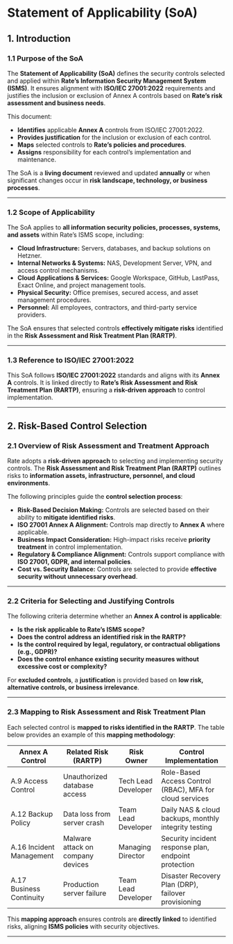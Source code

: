 # **Statement of Applicability (SoA)**  

## **1. Introduction**  

### **1.1 Purpose of the SoA**  
The **Statement of Applicability (SoA)** defines the security controls selected and applied within **Rate’s Information Security Management System (ISMS)**. It ensures alignment with **ISO/IEC 27001:2022** requirements and justifies the inclusion or exclusion of Annex A controls based on **Rate’s risk assessment and business needs**.  

This document:  
- **Identifies** applicable **Annex A** controls from ISO/IEC 27001:2022.  
- **Provides justification** for the inclusion or exclusion of each control.  
- **Maps** selected controls to **Rate’s policies and procedures**.  
- **Assigns** responsibility for each control’s implementation and maintenance.  

The SoA is a **living document** reviewed and updated **annually** or when significant changes occur in **risk landscape, technology, or business processes**.  

---

### **1.2 Scope of Applicability**  
The SoA applies to **all information security policies, processes, systems, and assets** within Rate’s ISMS scope, including:  
- **Cloud Infrastructure:** Servers, databases, and backup solutions on Hetzner.  
- **Internal Networks & Systems:** NAS, Development Server, VPN, and access control mechanisms.  
- **Cloud Applications & Services:** Google Workspace, GitHub, LastPass, Exact Online, and project management tools.  
- **Physical Security:** Office premises, secured access, and asset management procedures.  
- **Personnel:** All employees, contractors, and third-party service providers.  

The SoA ensures that selected controls **effectively mitigate risks** identified in the **Risk Assessment and Risk Treatment Plan (RARTP)**.  

---

### **1.3 Reference to ISO/IEC 27001:2022**  
This SoA follows **ISO/IEC 27001:2022** standards and aligns with its **Annex A** controls. It is linked directly to **Rate’s Risk Assessment and Risk Treatment Plan (RARTP)**, ensuring a **risk-driven approach** to control implementation.  

---

## **2. Risk-Based Control Selection**  

### **2.1 Overview of Risk Assessment and Treatment Approach**  
Rate adopts a **risk-driven approach** to selecting and implementing security controls. The **Risk Assessment and Risk Treatment Plan (RARTP)** outlines risks to **information assets, infrastructure, personnel, and cloud environments**.  

The following principles guide the **control selection process**:  
- **Risk-Based Decision Making:** Controls are selected based on their ability to **mitigate identified risks**.  
- **ISO 27001 Annex A Alignment:** Controls map directly to **Annex A** where applicable.  
- **Business Impact Consideration:** High-impact risks receive **priority treatment** in control implementation.  
- **Regulatory & Compliance Alignment:** Controls support compliance with **ISO 27001, GDPR, and internal policies**.  
- **Cost vs. Security Balance:** Controls are selected to provide **effective security without unnecessary overhead**.  

---

### **2.2 Criteria for Selecting and Justifying Controls**  
The following criteria determine whether an **Annex A control is applicable**:  
- **Is the risk applicable to Rate’s ISMS scope?**  
- **Does the control address an identified risk in the RARTP?**  
- **Is the control required by legal, regulatory, or contractual obligations (e.g., GDPR)?**  
- **Does the control enhance existing security measures without excessive cost or complexity?**  

For **excluded controls**, a **justification** is provided based on **low risk, alternative controls, or business irrelevance**.  

---

### **2.3 Mapping to Risk Assessment and Risk Treatment Plan**  
Each selected control is **mapped to risks identified in the RARTP**. The table below provides an example of this **mapping methodology**:  

| **Annex A Control** | **Related Risk (RARTP)** | **Risk Owner** | **Control Implementation** |
|--------------------|----------------------|-------------|---------------------|
| A.9 Access Control | Unauthorized database access | Tech Lead Developer | Role-Based Access Control (RBAC), MFA for cloud services |
| A.12 Backup Policy | Data loss from server crash | Team Lead Developer | Daily NAS & cloud backups, monthly integrity testing |
| A.16 Incident Management | Malware attack on company devices | Managing Director | Security incident response plan, endpoint protection |
| A.17 Business Continuity | Production server failure | Team Lead Developer | Disaster Recovery Plan (DRP), failover provisioning |

This **mapping approach** ensures controls are **directly linked** to identified risks, aligning **ISMS policies** with security objectives.  

---

